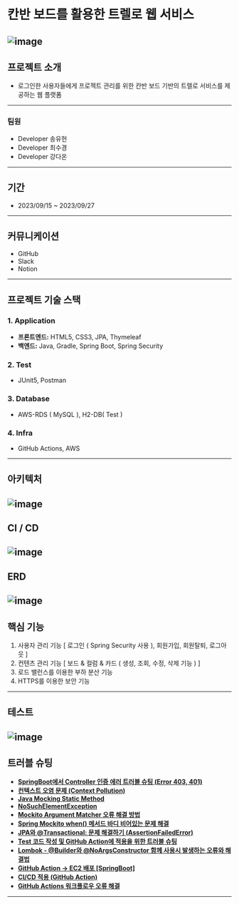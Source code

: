 # 칸반 보드를 활용한 트렐로 웹 서비스

![image](https://github.com/songyuheon98/SpecialtyProjects/assets/140541167/3ba05cf1-9a44-412d-8a6a-88d461957f07)
---


## 프로젝트 소개 
* 로그인한 사용자들에게 프로젝트 관리를 위한 칸반 보드 기반의 트렐로 서비스를 제공하는 웹 플랫폼
---
### 팀원 

* Developer 송유헌
* Developer 최수경
* Developer 강다온

---
## 기간 
* 2023/09/15 ~ 2023/09/27
---
## 커뮤니케이션

* GitHub
* Slack
* Notion

---
## **프로젝트 기술 스택**

### **1. Application**
   - **프론트엔드:** HTML5, CSS3, JPA, Thymeleaf
   - **백엔드:** Java, Gradle, Spring Boot, Spring Security

### **2. Test**
   - JUnit5, Postman

### **3. Database**
   - AWS-RDS ( MySQL ), H2-DB( Test )

### **4. Infra**
   - GitHub Actions, AWS

---
## 아키텍처

![image](https://github.com/songyuheon98/SpecialtyProjects/assets/140541167/c652e706-dc42-4358-bea9-8186e0280e2b)
---

## CI / CD

![image](https://github.com/songyuheon98/SpecialtyProjects/assets/140541167/eb89538d-7ed5-4e42-b0b8-9abfb049b5e3)
---

## ERD 

![image](https://github.com/songyuheon98/SpecialtyProjects/assets/140541167/32a1f79d-44a0-433e-a4e9-fd5104ff6318)
---
## 핵심 기능
1. 사용자 관리 기능 [ 로그인 ( Spring Security 사용 ), 회원가입, 회원탈퇴, 로그아웃 ]
2. 컨텐츠 관리 기능 [ 보드 & 컬럼 & 카드 ( 생성, 조회, 수정, 삭제 기능 ) ]
3. 로드 밸런스를 이용한 부하 분산 기능
4. HTTPS를 이용한 보안 기능

---
## 테스트 
![image](https://github.com/songyuheon98/SpecialtyProjects/assets/140541167/3bd6d24c-40e8-468a-ba3d-8b83296a7a2e)
---
## 트러블 슈팅
- [**SpringBoot에서 Controller 인증 에러 트러블 슈팅 (Error 403, 401)**](https://velog.io/@songyuheon/SpringBoot%EC%97%90%EC%84%9C-Controller-%EC%9D%B8%EC%A6%9D-%EC%97%90%EB%9F%AC-%ED%8A%B8%EB%9F%AC%EB%B8%94-%EC%8A%88%ED%8C%85-Error-403-401)
- [**컨텍스트 오염 문제 (Context Pollution)**](https://velog.io/@songyuheon/%ED%8A%B8%EB%9F%AC%EB%B8%94-%EC%8A%88%ED%8C%85)
- [**Java Mocking Static Method**](https://velog.io/@songyuheon/Java-Mocking-Static-Method)
- [**NoSuchElementException**](https://velog.io/@songyuheon/NoSuchElementException)
- [**Mockito Argument Matcher 오류 해결 방법**](https://velog.io/@songyuheon/Mockito-Argument-Matcher-%EC%98%A4%EB%A5%98-%ED%95%B4%EA%B2%B0-%EB%B0%A9%EB%B2%95)
- [**Spring Mockito when() 메서드 바디 비어있는 문제 해결**](https://velog.io/@songyuheon/Spring-Mockito-when-%EB%A9%94%EC%84%9C%EB%93%9C-%EB%B0%94%EB%94%94-%EB%B9%84%EC%96%B4%EC%9E%88%EB%8A%94-%EB%AC%B8%EC%A0%9C-%ED%95%B4%EA%B2%B0)
- [**JPA와 @Transactional: 문제 해결하기 (AssertionFailedError)**](https://velog.io/@songyuheon/JPA%EC%99%80-Transactional-%EB%AC%B8%EC%A0%9C-%ED%95%B4%EA%B2%B0%ED%95%98%EA%B8%B0-AssertionFailedError)
- [**Test 코드 작성 및 GitHub Action에 적용을 위한 트러블 슈팅**](https://velog.io/@songyuheon/Test-%EC%BD%94%EB%93%9C-%EC%9E%91%EC%84%B1-%EB%B0%8F-GitHub-Action%EC%97%90-%EC%A0%81%EC%9A%A9%EC%9D%84-%EC%9C%84%ED%95%9C-%ED%8A%B8%EB%9F%AC%EB%B8%94-%EC%8A%88%ED%8C%85)
- [**Lombok - @Builder와 @NoArgsConstructor 함께 사용시 발생하는 오류와 해결법**](https://velog.io/@songyuheon/Lombok-Builder%EC%99%80-NoArgsConstructor-%ED%95%A8%EA%BB%98-%EC%82%AC%EC%9A%A9%EC%8B%9C-%EB%B0%9C%EC%83%9D%ED%95%98%EB%8A%94-%EC%98%A4%EB%A5%98%EC%99%80-%ED%95%B4%EA%B2%B0%EB%B2%95)
- [**GitHub Action -> EC2 배포 [SpringBoot]**](https://velog.io/@songyuheon/GitHub-Action-EC2-%EB%B0%B0%ED%8F%AC)
- [**CI/CD 적용 (GitHub Action)**](https://velog.io/@songyuheon/CICD-%EC%A0%81%EC%9A%A9-GitHub-Action)
- [**GitHub Actions 워크플로우 오류 해결**](https://velog.io/@songyuheon/GitHub-Actions-%EC%9B%8C%ED%81%AC%ED%94%8C%EB%A1%9C%EC%9A%B0-%EC%98%A4%EB%A5%98-%ED%95%B4%EA%B2%B0)

---


